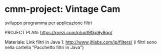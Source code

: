 # cmm-project: Vintage Cam
sviluppo programma per applicazione filtri

PROJECT PLAN: https://prezi.com/p/uo19fkp9y8qq/

Materiale: Link filtri in Java 1: http://www.jhlabs.com/ip/filters/ (i filtri sono nella cartella "Pacchetto filtri in Java")

